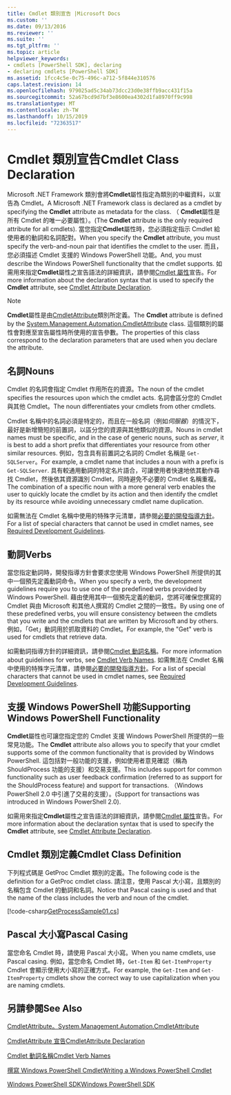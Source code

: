 ```yaml
---
title: Cmdlet 類別宣告 |Microsoft Docs
ms.custom: ''
ms.date: 09/13/2016
ms.reviewer: ''
ms.suite: ''
ms.tgt_pltfrm: ''
ms.topic: article
helpviewer_keywords:
- cmdlets [PowerShell SDK], declaring
- declaring cmdlets [PowerShell SDK]
ms.assetid: 1fcc4c5e-0c75-496c-a712-5f844e310576
caps.latest.revision: 14
ms.openlocfilehash: 979025ad5c34ab73dcc23d0e38ffb9acc431f15a
ms.sourcegitcommit: 52a67bcd9d7bf3e8600ea4302d1fa8970ff9c998
ms.translationtype: MT
ms.contentlocale: zh-TW
ms.lasthandoff: 10/15/2019
ms.locfileid: "72363517"
---
```

# <a name="cmdlet-class-declaration"></a><span data-ttu-id="ef13d-102">Cmdlet 類別宣告</span><span class="sxs-lookup"><span data-stu-id="ef13d-102">Cmdlet Class Declaration</span></span>

<span data-ttu-id="ef13d-103">Microsoft .NET Framework 類別會將**Cmdlet**屬性指定為類別的中繼資料，以宣告為 Cmdlet。</span><span class="sxs-lookup"><span data-stu-id="ef13d-103">A Microsoft .NET Framework class is declared as a cmdlet by specifying the **Cmdlet** attribute as metadata for the class.</span></span> <span data-ttu-id="ef13d-104">（ **Cmdlet**屬性是所有 Cmdlet 的唯一必要屬性）。</span><span class="sxs-lookup"><span data-stu-id="ef13d-104">(The **Cmdlet** attribute is the only required attribute for all cmdlets).</span></span> <span data-ttu-id="ef13d-105">當您指定**Cmdlet**屬性時，您必須指定指示 Cmdlet 給使用者的動詞和名詞配對。</span><span class="sxs-lookup"><span data-stu-id="ef13d-105">When you specify the **Cmdlet** attribute, you must specify the verb-and-noun pair that identifies the cmdlet to the user.</span></span> <span data-ttu-id="ef13d-106">而且，您必須描述 Cmdlet 支援的 Windows PowerShell 功能。</span><span class="sxs-lookup"><span data-stu-id="ef13d-106">And, you must describe the Windows PowerShell functionality that the cmdlet supports.</span></span> <span data-ttu-id="ef13d-107">如需用來指定**Cmdlet**屬性之宣告語法的詳細資訊，請參閱[Cmdlet 屬性](./cmdlet-attribute-declaration.md)宣告。</span><span class="sxs-lookup"><span data-stu-id="ef13d-107">For more information about the declaration syntax that is used to specify the **Cmdlet** attribute, see [Cmdlet Attribute Declaration](./cmdlet-attribute-declaration.md).</span></span>

> [!NOTE]
> <span data-ttu-id="ef13d-108">**Cmdlet**屬性是由[CmdletAttribute](/dotnet/api/System.Management.Automation.CmdletAttribute)類別所定義。</span><span class="sxs-lookup"><span data-stu-id="ef13d-108">The **Cmdlet** attribute is defined by the [System.Management.Automation.CmdletAttribute](/dotnet/api/System.Management.Automation.CmdletAttribute) class.</span></span> <span data-ttu-id="ef13d-109">這個類別的屬性會對應至宣告屬性時所使用的宣告參數。</span><span class="sxs-lookup"><span data-stu-id="ef13d-109">The properties of this class correspond to the declaration parameters that are used when you declare the attribute.</span></span>

## <a name="nouns"></a><span data-ttu-id="ef13d-110">名詞</span><span class="sxs-lookup"><span data-stu-id="ef13d-110">Nouns</span></span>

<span data-ttu-id="ef13d-111">Cmdlet 的名詞會指定 Cmdlet 作用所在的資源。</span><span class="sxs-lookup"><span data-stu-id="ef13d-111">The noun of the cmdlet specifies the resources upon which the cmdlet acts.</span></span> <span data-ttu-id="ef13d-112">名詞會區分您的 Cmdlet 與其他 Cmdlet。</span><span class="sxs-lookup"><span data-stu-id="ef13d-112">The noun differentiates your cmdlets from other cmdlets.</span></span>

<span data-ttu-id="ef13d-113">Cmdlet 名稱中的名詞必須是特定的，而且在一般名詞（例如*伺服器*）的情況下，最好是新增簡短的前置詞，以區分您的資源與其他類似的資源。</span><span class="sxs-lookup"><span data-stu-id="ef13d-113">Nouns in cmdlet names must be specific, and in the case of generic nouns, such as *server*, it is best to add a short prefix that differentiates your resource from other similar resources.</span></span> <span data-ttu-id="ef13d-114">例如，包含具有前置詞之名詞的 Cmdlet 名稱是 `Get-SQLServer`。</span><span class="sxs-lookup"><span data-stu-id="ef13d-114">For example, a cmdlet name that includes a noun with a prefix is `Get-SQLServer`.</span></span> <span data-ttu-id="ef13d-115">具有較通用動詞的特定名片語合，可讓使用者快速地依其動作尋找 Cmdlet，然後依其資源識別 Cmdlet，同時避免不必要的 Cmdlet 名稱重複。</span><span class="sxs-lookup"><span data-stu-id="ef13d-115">The combination of a specific noun with a more general verb enables the user to quickly locate the cmdlet by its action and then identify the cmdlet by its resource while avoiding unnecessary cmdlet name duplication.</span></span>

<span data-ttu-id="ef13d-116">如需無法在 Cmdlet 名稱中使用的特殊字元清單，請參閱[必要的開發指導方針](./required-development-guidelines.md)。</span><span class="sxs-lookup"><span data-stu-id="ef13d-116">For a list of special characters that cannot be used in cmdlet names, see [Required Development Guidelines](./required-development-guidelines.md).</span></span>

## <a name="verbs"></a><span data-ttu-id="ef13d-117">動詞</span><span class="sxs-lookup"><span data-stu-id="ef13d-117">Verbs</span></span>

<span data-ttu-id="ef13d-118">當您指定動詞時，開發指導方針會要求您使用 Windows PowerShell 所提供的其中一個預先定義動詞命令。</span><span class="sxs-lookup"><span data-stu-id="ef13d-118">When you specify a verb, the development guidelines require you to use one of the predefined verbs provided by Windows PowerShell.</span></span> <span data-ttu-id="ef13d-119">藉由使用其中一個預先定義的動詞，您將可確保您撰寫的 Cmdlet 與由 Microsoft 和其他人撰寫的 Cmdlet 之間的一致性。</span><span class="sxs-lookup"><span data-stu-id="ef13d-119">By using one of these predefined verbs, you will ensure consistency between the cmdlets that you write and the cmdlets that are written by Microsoft and by others.</span></span> <span data-ttu-id="ef13d-120">例如，「Get」動詞用於抓取資料的 Cmdlet。</span><span class="sxs-lookup"><span data-stu-id="ef13d-120">For example, the "Get" verb is used for cmdlets that retrieve data.</span></span>

<span data-ttu-id="ef13d-121">如需動詞指導方針的詳細資訊，請參閱[Cmdlet 動詞名稱](./approved-verbs-for-windows-powershell-commands.md)。</span><span class="sxs-lookup"><span data-stu-id="ef13d-121">For more information about guidelines for verbs, see [Cmdlet Verb Names](./approved-verbs-for-windows-powershell-commands.md).</span></span> <span data-ttu-id="ef13d-122">如需無法在 Cmdlet 名稱中使用的特殊字元清單，請參閱[必要的開發指導方針](./required-development-guidelines.md)。</span><span class="sxs-lookup"><span data-stu-id="ef13d-122">For a list of special characters that cannot be used in cmdlet names, see [Required Development Guidelines](./required-development-guidelines.md).</span></span>

## <a name="supporting-windows-powershell-functionality"></a><span data-ttu-id="ef13d-123">支援 Windows PowerShell 功能</span><span class="sxs-lookup"><span data-stu-id="ef13d-123">Supporting Windows PowerShell Functionality</span></span>

<span data-ttu-id="ef13d-124">**Cmdlet**屬性也可讓您指定您的 Cmdlet 支援 Windows PowerShell 所提供的一些常見功能。</span><span class="sxs-lookup"><span data-stu-id="ef13d-124">The **Cmdlet** attribute also allows you to specify that your cmdlet supports some of the common functionality that is provided by Windows PowerShell.</span></span> <span data-ttu-id="ef13d-125">這包括對一般功能的支援，例如使用者意見確認（稱為 ShouldProcess 功能的支援）和交易支援。</span><span class="sxs-lookup"><span data-stu-id="ef13d-125">This includes support for common functionality such as user feedback confirmation (referred to as support for the ShouldProcess feature) and support for transactions.</span></span> <span data-ttu-id="ef13d-126">（Windows PowerShell 2.0 中引進了交易的支援）。</span><span class="sxs-lookup"><span data-stu-id="ef13d-126">(Support for transactions was introduced in Windows PowerShell 2.0).</span></span>

<span data-ttu-id="ef13d-127">如需用來指定**Cmdlet**屬性之宣告語法的詳細資訊，請參閱[Cmdlet 屬性](./cmdlet-attribute-declaration.md)宣告。</span><span class="sxs-lookup"><span data-stu-id="ef13d-127">For more information about the declaration syntax that is used to specify the **Cmdlet** attribute, see [Cmdlet Attribute Declaration](./cmdlet-attribute-declaration.md).</span></span>

## <a name="cmdlet-class-definition"></a><span data-ttu-id="ef13d-128">Cmdlet 類別定義</span><span class="sxs-lookup"><span data-stu-id="ef13d-128">Cmdlet Class Definition</span></span>

<span data-ttu-id="ef13d-129">下列程式碼是 GetProc Cmdlet 類別的定義。</span><span class="sxs-lookup"><span data-stu-id="ef13d-129">The following code is the definition for a GetProc cmdlet class.</span></span> <span data-ttu-id="ef13d-130">請注意，使用 Pascal 大小寫，且類別的名稱包含 Cmdlet 的動詞和名詞。</span><span class="sxs-lookup"><span data-stu-id="ef13d-130">Notice that Pascal casing is used and that the name of the class includes the verb and noun of the cmdlet.</span></span>

[!code-csharp[GetProcessSample01.cs](../../../../powershell-sdk-samples/SDK-2.0/csharp/GetProcessSample01/GetProcessSample01.cs#L33-L34 "GetProcessSample01.cs")]

## <a name="pascal-casing"></a><span data-ttu-id="ef13d-131">Pascal 大小寫</span><span class="sxs-lookup"><span data-stu-id="ef13d-131">Pascal Casing</span></span>

<span data-ttu-id="ef13d-132">當您命名 Cmdlet 時，請使用 Pascal 大小寫。</span><span class="sxs-lookup"><span data-stu-id="ef13d-132">When you name cmdlets, use Pascal casing.</span></span> <span data-ttu-id="ef13d-133">例如，當您命名 Cmdlet 時，`Get-Item` 和 `Get-ItemProperty` Cmdlet 會顯示使用大小寫的正確方式。</span><span class="sxs-lookup"><span data-stu-id="ef13d-133">For example, the `Get-Item` and `Get-ItemProperty` cmdlets show the correct way to use capitalization when you are naming cmdlets.</span></span>

## <a name="see-also"></a><span data-ttu-id="ef13d-134">另請參閱</span><span class="sxs-lookup"><span data-stu-id="ef13d-134">See Also</span></span>

[<span data-ttu-id="ef13d-135">CmdletAttribute。</span><span class="sxs-lookup"><span data-stu-id="ef13d-135">System.Management.Automation.CmdletAttribute</span></span>](/dotnet/api/System.Management.Automation.CmdletAttribute)

[<span data-ttu-id="ef13d-136">CmdletAttribute 宣告</span><span class="sxs-lookup"><span data-stu-id="ef13d-136">CmdletAttribute Declaration</span></span>](./cmdlet-attribute-declaration.md)

[<span data-ttu-id="ef13d-137">Cmdlet 動詞名稱</span><span class="sxs-lookup"><span data-stu-id="ef13d-137">Cmdlet Verb Names</span></span>](./approved-verbs-for-windows-powershell-commands.md)

[<span data-ttu-id="ef13d-138">撰寫 Windows PowerShell Cmdlet</span><span class="sxs-lookup"><span data-stu-id="ef13d-138">Writing a Windows PowerShell Cmdlet</span></span>](./writing-a-windows-powershell-cmdlet.md)

[<span data-ttu-id="ef13d-139">Windows PowerShell SDK</span><span class="sxs-lookup"><span data-stu-id="ef13d-139">Windows PowerShell SDK</span></span>](../windows-powershell-reference.md)

